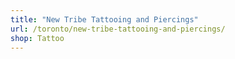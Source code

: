 ```yaml
---
title: "New Tribe Tattooing and Piercings"
url: /toronto/new-tribe-tattooing-and-piercings/
shop: Tattoo
---
```

